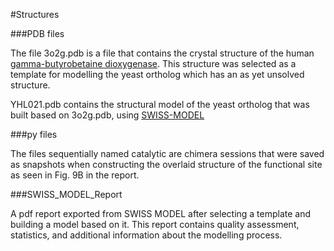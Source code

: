 #Structures

###PDB files

The file 3o2g.pdb is a file that contains the crystal structure of the 
human [gamma-butyrobetaine 
dioxygenase](http://www.rcsb.org/pdb/explore/explore.do?structureId=3o2g "Link 
to Structure on PDB"). This structure was selected as a template for 
modelling the yeast ortholog which has an as yet unsolved structure.

YHL021.pdb contains the structural model of the yeast ortholog that was 
built based on 3o2g.pdb, using [SWISS-MODEL](http://swissmodel.expasy.org "Link 
to SWISS-MODEL homepage")

###py files

The files sequentially named catalytic are chimera sessions that were 
saved as snapshots when constructing the overlaid structure of the 
functional site as seen in Fig. 9B in the report.

###SWISS_MODEL_Report

A pdf report exported from SWISS MODEL after selecting a template and 
building a model based on it. This report contains quality assessment, 
statistics, and additional information about the modelling process.
